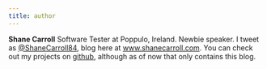 ```yaml
---
title: author
---
```


**Shane Carroll** Software Tester at Poppulo, Ireland. Newbie speaker. I tweet as <a href="https://twitter.com/ShaneCarroll84">@ShaneCarroll84</a>, blog here at www.shanecarroll.com. You can check out my projects on <a href="https://github.com/shcarroll">github</a>, although as of now that only contains this blog.
